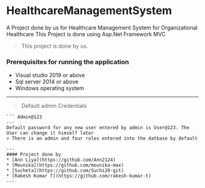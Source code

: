 # HealthcareManagementSystem
A Project done by us for Healthcare Management System for Organizational Healthcare
This Project is done using Asp.Net Framework MVC
> This project is done by us.
### Prerequisites for running the application
* Visual studio 2019 or above
* Sql server 2014 or above
* Windows operating system
---
> Default admin Credentials
``` admin@demo.com
``` Admin@123
---
Default password for any new user entered by admin is User@123. The User can change it himself later
> There is an admin and four roles entered into the datbase by default

---
#### Project done by
* [Ann Liya](https://github.com/Ann2124)
* [Mounika](https://github.com/mounika-max)
* [Sucheta](https://github.com/Suchi20-git)
* [Rakesh Kumar T](https://github.com/rakesh-kumar-t)
---
